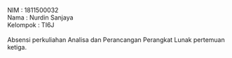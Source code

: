 NIM       : 1811500032<br>
Nama      : Nurdin Sanjaya<br>
Kelompok  : TI6J<br>
<br>
Absensi perkuliahan Analisa dan Perancangan Perangkat Lunak pertemuan ketiga.<br>
